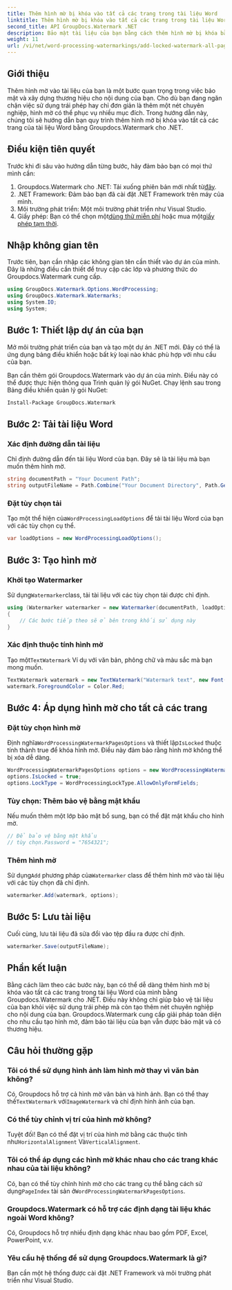 ```yaml
---
title: Thêm hình mờ bị khóa vào tất cả các trang trong tài liệu Word
linktitle: Thêm hình mờ bị khóa vào tất cả các trang trong tài liệu Word
second_title: API GroupDocs.Watermark .NET
description: Bảo mật tài liệu của bạn bằng cách thêm hình mờ bị khóa bằng Groupdocs.Watermark cho .NET. Hãy làm theo hướng dẫn từng bước của chúng tôi để dễ dàng thực hiện.
weight: 11
url: /vi/net/word-processing-watermarkings/add-locked-watermark-all-pages-word-docs/
---
```

## Giới thiệu
Thêm hình mờ vào tài liệu của bạn là một bước quan trọng trong việc bảo mật và xây dựng thương hiệu cho nội dung của bạn. Cho dù bạn đang ngăn chặn việc sử dụng trái phép hay chỉ đơn giản là thêm một nét chuyên nghiệp, hình mờ có thể phục vụ nhiều mục đích. Trong hướng dẫn này, chúng tôi sẽ hướng dẫn bạn quy trình thêm hình mờ bị khóa vào tất cả các trang của tài liệu Word bằng Groupdocs.Watermark cho .NET.
## Điều kiện tiên quyết
Trước khi đi sâu vào hướng dẫn từng bước, hãy đảm bảo bạn có mọi thứ mình cần:
1. Groupdocs.Watermark cho .NET: Tải xuống phiên bản mới nhất từ[đây](https://releases.groupdocs.com/Watermark/net/).
2. .NET Framework: Đảm bảo bạn đã cài đặt .NET Framework trên máy của mình.
3. Môi trường phát triển: Một môi trường phát triển như Visual Studio.
4.  Giấy phép: Bạn có thể chọn một[dùng thử miễn phí](https://releases.groupdocs.com/) hoặc mua một[giấy phép tạm thời](https://purchase.groupdocs.com/temporary-license/).
## Nhập không gian tên
Trước tiên, bạn cần nhập các không gian tên cần thiết vào dự án của mình. Đây là những điều cần thiết để truy cập các lớp và phương thức do Groupdocs.Watermark cung cấp.
```csharp
using GroupDocs.Watermark.Options.WordProcessing;
using GroupDocs.Watermark.Watermarks;
using System.IO;
using System;
```
## Bước 1: Thiết lập dự án của bạn

Mở môi trường phát triển của bạn và tạo một dự án .NET mới. Đây có thể là ứng dụng bảng điều khiển hoặc bất kỳ loại nào khác phù hợp với nhu cầu của bạn.

Bạn cần thêm gói Groupdocs.Watermark vào dự án của mình. Điều này có thể được thực hiện thông qua Trình quản lý gói NuGet. Chạy lệnh sau trong Bảng điều khiển quản lý gói NuGet:
```sh
Install-Package GroupDocs.Watermark
```
## Bước 2: Tải tài liệu Word
### Xác định đường dẫn tài liệu
Chỉ định đường dẫn đến tài liệu Word của bạn. Đây sẽ là tài liệu mà bạn muốn thêm hình mờ.
```csharp
string documentPath = "Your Document Path";
string outputFileName = Path.Combine("Your Document Directory", Path.GetFileName(documentPath));
```
### Đặt tùy chọn tải
 Tạo một thể hiện của`WordProcessingLoadOptions` để tải tài liệu Word của bạn với các tùy chọn cụ thể.
```csharp
var loadOptions = new WordProcessingLoadOptions();
```
## Bước 3: Tạo hình mờ
### Khởi tạo Watermarker
 Sử dụng`Watermarker`class, tải tài liệu với các tùy chọn tải được chỉ định.
```csharp
using (Watermarker watermarker = new Watermarker(documentPath, loadOptions))
{
    // Các bước tiếp theo sẽ ở bên trong khối sử dụng này
}
```
### Xác định thuộc tính hình mờ
 Tạo một`TextWatermark` Ví dụ với văn bản, phông chữ và màu sắc mà bạn mong muốn.
```csharp
TextWatermark watermark = new TextWatermark("Watermark text", new Font("Arial", 19));
watermark.ForegroundColor = Color.Red;
```
## Bước 4: Áp dụng hình mờ cho tất cả các trang
### Đặt tùy chọn hình mờ
 Định nghĩa`WordProcessingWatermarkPagesOptions` và thiết lập`IsLocked` thuộc tính thành true để khóa hình mờ. Điều này đảm bảo rằng hình mờ không thể bị xóa dễ dàng.
```csharp
WordProcessingWatermarkPagesOptions options = new WordProcessingWatermarkPagesOptions();
options.IsLocked = true;
options.LockType = WordProcessingLockType.AllowOnlyFormFields;
```
### Tùy chọn: Thêm bảo vệ bằng mật khẩu
Nếu muốn thêm một lớp bảo mật bổ sung, bạn có thể đặt mật khẩu cho hình mờ.
```csharp
// Để bảo vệ bằng mật khẩu
// tùy chọn.Password = "7654321";
```
### Thêm hình mờ
 Sử dụng`Add` phương pháp của`Watermarker` class để thêm hình mờ vào tài liệu với các tùy chọn đã chỉ định.
```csharp
watermarker.Add(watermark, options);
```
## Bước 5: Lưu tài liệu
Cuối cùng, lưu tài liệu đã sửa đổi vào tệp đầu ra được chỉ định.
```csharp
watermarker.Save(outputFileName);
```

## Phần kết luận
Bằng cách làm theo các bước này, bạn có thể dễ dàng thêm hình mờ bị khóa vào tất cả các trang trong tài liệu Word của mình bằng Groupdocs.Watermark cho .NET. Điều này không chỉ giúp bảo vệ tài liệu của bạn khỏi việc sử dụng trái phép mà còn tạo thêm nét chuyên nghiệp cho nội dung của bạn. Groupdocs.Watermark cung cấp giải pháp toàn diện cho nhu cầu tạo hình mờ, đảm bảo tài liệu của bạn vẫn được bảo mật và có thương hiệu.
## Câu hỏi thường gặp
### Tôi có thể sử dụng hình ảnh làm hình mờ thay vì văn bản không?
 Có, Groupdocs hỗ trợ cả hình mờ văn bản và hình ảnh. Bạn có thể thay thế`TextWatermark` với`ImageWatermark` và chỉ định hình ảnh của bạn.
### Có thể tùy chỉnh vị trí của hình mờ không?
 Tuyệt đối! Bạn có thể đặt vị trí của hình mờ bằng các thuộc tính như`HorizontalAlignment` Và`VerticalAlignment`.
### Tôi có thể áp dụng các hình mờ khác nhau cho các trang khác nhau của tài liệu không?
 Có, bạn có thể tùy chỉnh hình mờ cho các trang cụ thể bằng cách sử dụng`PageIndex` tài sản ở`WordProcessingWatermarkPagesOptions`.
### Groupdocs.Watermark có hỗ trợ các định dạng tài liệu khác ngoài Word không?
Có, Groupdocs hỗ trợ nhiều định dạng khác nhau bao gồm PDF, Excel, PowerPoint, v.v.
### Yêu cầu hệ thống để sử dụng Groupdocs.Watermark là gì?
Bạn cần một hệ thống được cài đặt .NET Framework và môi trường phát triển như Visual Studio.